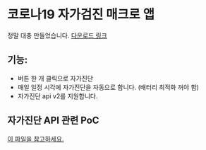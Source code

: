 # 코로나19 자가검진 매크로 앱
정말 대충 만들었습니다.
[다운로드 링크](https://github.com/lhwdev/covid-selftest-macro/releases/latest/download/app-release.apk)

## 기능:
* 버튼 한 개 클릭으로 자가진단
* 매일 일정 시각에 자가진단을 자동으로 합니다. (배터리 최적화 꺼야 함)
* 자가진단 api v2를 지원합니다.

## 자가진단 API 관련 PoC
[이 파일을 참고하세요.](PoC.md)
